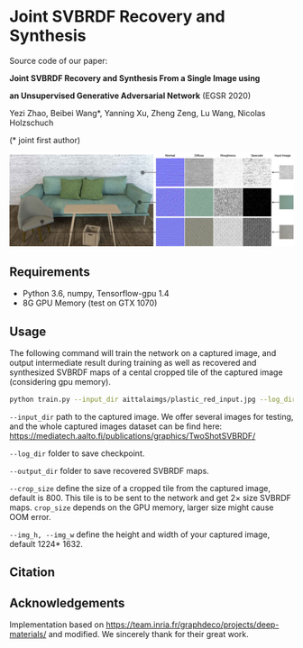 # Joint SVBRDF Recovery and Synthesis  

Source code of our paper: 

**Joint SVBRDF Recovery and Synthesis From a Single Image using** 

**an Unsupervised Generative Adversarial Network** (EGSR 2020)

Yezi Zhao, Beibei Wang*, Yanning Xu, Zheng Zeng, Lu Wang, Nicolas Holzschuch

(* joint first author)

![](teaser.jpg)

## Requirements

- Python 3.6, numpy, Tensorflow-gpu 1.4
- 8G GPU Memory (test on GTX 1070)

## Usage

The following command will train the network on a captured image, and output intermediate result during training as well as recovered and synthesized SVBRDF maps of a cental cropped tile of the captured image (considering gpu memory).

```bash
python train.py --input_dir aittalaimgs/plastic_red_input.jpg --log_dir logs/0614-plastic_red --output_dir predictions/0614-plastic_red --crop_size 800
```

`--input_dir`  path to the captured image. We offer several images for testing, and the whole captured images dataset can be find  here: https://mediatech.aalto.fi/publications/graphics/TwoShotSVBRDF/ 

`--log_dir` folder to save checkpoint.

`--output_dir` folder to save recovered SVBRDF maps.

`--crop_size` define the size of a cropped tile from the captured image, default is 800. This tile is to be sent to the network and get 2× size SVBRDF maps.  `crop_size` depends on the GPU memory, larger size might cause OOM error.

`--img_h, --img_w` define the height and width of your captured image, default 1224* 1632. 

## Citation

## Acknowledgements

Implementation based on <https://team.inria.fr/graphdeco/projects/deep-materials/> and modified. We sincerely thank for their great work. 

